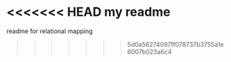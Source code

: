 <<<<<<< HEAD
my readme
=======
readme for relational mapping
>>>>>>> 5d0a56274097ff078737b3755a1e6007b023a6c4
